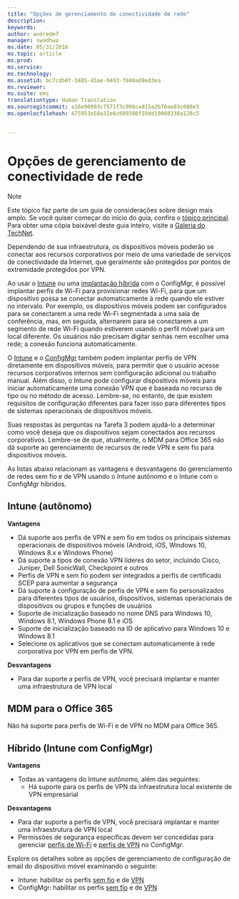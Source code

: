 ```yaml
---
title: "Opções de gerenciamento de conectividade de rede"
description: 
keywords: 
author: andredm7
manager: swadhwa
ms.date: 05/31/2016
ms.topic: article
ms.prod: 
ms.service: 
ms.technology: 
ms.assetid: bc7cdb8f-3485-45ae-9493-f840ad9ed3ea
ms.reviewer: 
ms.suite: ems
translationtype: Human Translation
ms.sourcegitcommit: a16e90093c7571f3c098ce815a2b70ae03c080e3
ms.openlocfilehash: 675953e58a32e6c609380f10dd19008338a128c5


---
```


# Opções de gerenciamento de conectividade de rede

>[!NOTE]
>Este tópico faz parte de um guia de considerações sobre design mais amplo. Se você quiser começar do início do guia, confira o [tópico principal](mdm-design-considerations-guide.md). Para obter uma cópia baixável deste guia inteiro, visite a [Galeria do TechNet](https://gallery.technet.microsoft.com/Mobile-Device-Management-7d401582).

Dependendo de sua infraestrutura, os dispositivos móveis poderão se conectar aos recursos corporativos por meio de uma variedade de serviços de conectividade da Internet, que geralmente são protegidos por pontos de extremidade protegidos por VPN.

Ao usar o [Intune](/Intune/deploy-use/wi-fi-connections-in-microsoft-intune) ou uma [implantação híbrida](https://technet.microsoft.com/library/dn261221.aspx) com o ConfigMgr, é possível implantar perfis de Wi-Fi para provisionar redes Wi-Fi, para que um dispositivo possa se conectar automaticamente à rede quando ele estiver no intervalo. Por exemplo, os dispositivos móveis podem ser configurados para se conectarem a uma rede Wi-Fi segmentada a uma sala de conferência, mas, em seguida, alternarem para se conectarem a um segmento de rede Wi-Fi quando estiverem usando o perfil móvel para um local diferente. Os usuários não precisam digitar senhas nem escolher uma rede; a conexão funciona automaticamente.

O [Intune](/Intune/deploy-use/vpn-connections-in-microsoft-intune) e o [ConfigMgr](https://technet.microsoft.com/library/dn261217.aspx) também podem implantar perfis de VPN diretamente em dispositivos móveis, para permitir que o usuário acesse recursos corporativos internos sem configuração adicional ou trabalho manual. Além disso, o Intune pode configurar dispositivos móveis para iniciar automaticamente uma conexão VPN que é baseada no recurso de tipo ou no método de acesso. Lembre-se, no entanto, de que existem requisitos de configuração diferentes para fazer isso para diferentes tipos de sistemas operacionais de dispositivos móveis.

Suas respostas às perguntas na Tarefa 3 podem ajudá-lo a determinar como você deseja que os dispositivos sejam conectados aos recursos corporativos. Lembre-se de que, atualmente, o <token>MDM para Office 365</token> não dá suporte ao gerenciamento de recursos de rede VPN e sem fio para dispositivos móveis.

As listas abaixo relacionam as vantagens e desvantagens do gerenciamento de redes sem fio e de VPN usando o Intune autônomo e o Intune com o ConfigMgr híbridos.

## Intune (autônomo)

**Vantagens**

- Dá suporte aos perfis de VPN e sem fio em todos os principais sistemas operacionais de dispositivos móveis (Android, iOS, Windows 10, Windows 8.x e Windows Phone) 
- Dá suporte a tipos de conexão VPN líderes do setor, incluindo Cisco, Juniper, Dell SonicWall, Checkpoint e outros
- Perfis de VPN e sem fio podem ser integrados a perfis de certificado SCEP para aumentar a segurança
- Dá suporte à configuração de perfis de VPN e sem fio personalizados para diferentes tipos de usuários, dispositivos, sistemas operacionais de dispositivos ou grupos e funções de usuários
- Suporte de inicialização baseado no nome DNS para Windows 10, Windows 8.1, Windows Phone 8.1 e iOS
- Suporte de inicialização baseado na ID de aplicativo para Windows 10 e Windows 8.1
- Selecione os aplicativos que se conectam automaticamente à rede corporativa por VPN em perfis de VPN.

**Desvantagens**

- Para dar suporte a perfis de VPN, você precisará implantar e manter uma infraestrutura de VPN local

## MDM para o Office 365

Não há suporte para perfis de Wi-Fi e de VPN no MDM para Office 365.

## Híbrido (Intune com ConfigMgr)

**Vantagens**

- Todas as vantagens do Intune autônomo, além das seguintes:
    - Há suporte para os perfis de VPN da infraestrutura local existente de VPN empresarial

**Desvantagens**

- Para dar suporte a perfis de VPN, você precisará implantar e manter uma infraestrutura de VPN local 
- Permissões de segurança específicas devem ser concedidas para gerenciar [perfis de Wi-Fi](https://technet.microsoft.com/library/dn408646.aspx) e [perfis de VPN](https://technet.microsoft.com/library/dn408643.aspx) no ConfigMgr.

Explore os detalhes sobre as opções de gerenciamento de configuração de email do dispositivo móvel examinando o seguinte:

- Intune: habilitar os perfis [sem fio](/Intune/deploy-use/wi-fi-connections-in-microsoft-intune) e de [VPN](/Intune/deploy-use/vpn-connections-in-microsoft-intune)
- ConfigMgr: habilitar os perfis [sem fio](https://technet.microsoft.com/library/dn261221.aspx) e de [VPN](https://technet.microsoft.com/library/dn261217.aspx)


<!--HONumber=Jul16_HO3-->


